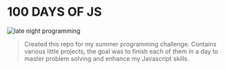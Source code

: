 # 100 DAYS OF JS


<img src="https://i.pinimg.com/originals/bb/34/01/bb34017e0cd6eeaff3e785b60a8ff59f.gif" alt="late night programming">

> Created this repo for my summer programming challenge. Contains various little projects, the goal was to finish each of them in a day to master problem solving and enhance my Javascript skills. 